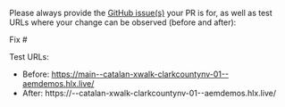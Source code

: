 Please always provide the [GitHub issue(s)](../issues) your PR is for, as well as test URLs where your change can be observed (before and after):

Fix #<gh-issue-id>

Test URLs:
- Before: https://main--catalan-xwalk-clarkcountynv-01--aemdemos.hlx.live/
- After: https://<branch>--catalan-xwalk-clarkcountynv-01--aemdemos.hlx.live/
